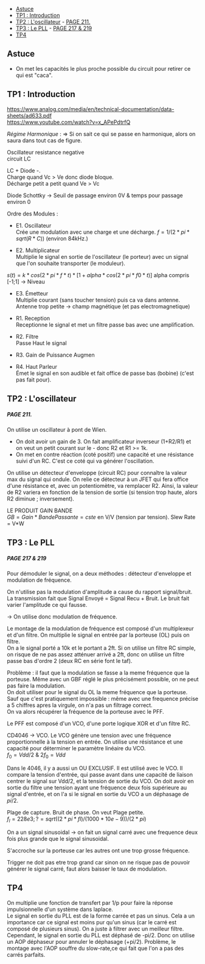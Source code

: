 - [Astuce](#astuce)
- [TP1 : Introduction](#tp1--introduction)
- [TP2 : L'oscillateur](#tp2--loscillateur)
      - [PAGE 211.](#page-211)
- [TP3 : Le PLL](#tp3--le-pll)
      - [PAGE 217 \& 219](#page-217--219)
- [TP4](#tp4)

## Astuce

- On met les capacités le plus proche possible du circuit pour retirer ce qui est "caca".

## TP1 : Introduction
https://www.analog.com/media/en/technical-documentation/data-sheets/ad633.pdf <br>
https://www.youtube.com/watch?v=x_APePdtrfQ <br>

_Régime Harmonique_ :  => Si on sait ce qui se passe en harmonique, alors on saura dans tout cas de figure.



Oscillateur resistance negative <br>
circuit LC <br>

LC + Diode -. <br>
Charge quand Vc > Ve donc diode bloque. <br>
Décharge petit a petit quand Ve > Vc <br>


Diode Schottky -> Seuil de passage environ 0V & temps pour passage environ 0 <br>


Ordre des Modules :
- E1. Oscillateur <br>
Crée une modulation avec une charge et une décharge.
$f=1/(2*pi*sqrt(R*C))$ (environ 84kHz.)

- E2. Multiplicateur <br>
Multiplie le signal en sortie de l'oscillateur (le porteur) avec un signal que l'on souhaite transporter (le moduleur).

$s(t)= k*cos(2*pi*f*t)*[1+alpha*cos(2*pi*f0*t)]$
alpha compris [-1;1] -> Niveau

- E3. Émetteur <br>
Multiplie courant (sans toucher tension) puis ca va dans antenne. Antenne trop petite -> champ magnétique (et pas electromagnetique)

- R1. Reception <br>
Receptionne le signal et met un filtre passe bas avec une amplification.

- R2. Filtre <br>
Passe Haut le signal

- R3. Gain de Puissance
Augmen

- R4. Haut Parleur <br>
Émet le signal en son audible et fait office de passe bas (bobine) (c'est pas fait pour).




## TP2 : L'oscillateur
##### PAGE 211.
On utilise un oscillateur à pont de Wien. <br>

- On doit avoir un gain de 3. On fait amplificateur inverseur (1+R2/R1) et on veut un petit courant sur le - donc R2 et R1 >= 1k.<br>
- On met en contre réaction (coté positif) une capacité et une résistance suivi d'un RC. C'est ce coté qui va générer l'oscillation.


On utilise un détecteur d'enveloppe (circuit RC) pour connaître la valeur max du signal qui ondule. On relie ce détecteur à un JFET  qui fera office d'une résistance et, avec un potentiomètre, va remplacer R2. Ainsi, la valeur de R2 variera en fonction de la tension de sortie (si tension trop haute, alors R2 diminue ; inversement).<br>

LE PRODUIT GAIN BANDE<br>
$GB = Gain*BandePassante = cste$ en V/V (tension par tension).
Slew Rate = V*W



## TP3 : Le PLL
##### PAGE 217 & 219
Pour démoduler le signal, on a deux méthodes : détecteur d'enveloppe et modulation de fréquence.

On n'utilise pas la modulation d'amplitude a cause du rapport signal/bruit. La transmission fait que Signal Envoyé = Signal Recu + Bruit. Le bruit fait varier l'amplitude ce qui fausse. 

-> On utilise donc modulation de fréquence.

Le montage de la modulation de fréquence est composé d'un multiplexeur et d'un filtre. On multiplie le signal en entrée par la porteuse (OL) puis on filtre. <br>
On a le signal porté a 10k et le portant a 2ft.
Si on utilise un filtre RC simple, on risque de ne pas assez atténuer arrivé a 2ft, donc on utilise un filtre passe bas d'ordre 2 (deux RC en série font le taf).

Problème : il faut que la modulation se fasse a la meme fréquence que la porteuse. Même avec un GBF réglé le plus précisément possible, on ne peut pas faire la modulation. <br>
On doit utiliser pour le signal du OL la meme fréquence que la porteuse. Sauf que c'est pratiquement impossible : même avec une frequence précise a 5 chiffres apres la virgule, on n'a pas un filtrage correct. <br>
On va alors récupérer la fréquence de la porteuse avec le PFF.

Le PFF est composé d'un VCO, d'une porte logique XOR et d'un filtre RC.

CD4046 -> VCO.
Le VCO génère une tension avec une fréquence proportionnelle à la tension en entrée. On utilise une résistance et une capacité pour déterminer le paramètre linéaire du VCO. <br>
$f_0 = Vdd/2$ & $2f_0 = Vdd$

Dans le 4046, il y a aussi un OU EXCLUSIF. Il est utilisé avec le VCO. Il compare la tension d'entrée, qui passe avant dans une capacité de liaison centrer le signal sur Vdd/2, et la tension de sortie du VCO.
On doit avoir en sortie du filtre une tension ayant une fréquence deux fois supérieure au signal d'entrée, et on l'a si le signal en sortie du VCO a un déphasage de $pi/2$.


Plage de capture. Bruit de phase.
On veut Plage petite.  
$f_l=228e3; ? = sqrt((2*pi*fl)/(1000*10e-9))/(2*pi)$

On a un signal sinusoidal -> on fait un signal carré avec une frequence deux fois plus grande que le signal sinusoidal.

S'accroche sur la porteuse car les autres ont une trop grosse fréquence.

Trigger ne doit pas etre trop grand car sinon on ne risque pas de pouvoir générer le signal carré, faut alors baisser le taux de modulation.

## TP4
On multiplie une fonction de transfert par 1/p pour faire la réponse impulsionnelle d'un système dans laplace. <br>
Le signal en sortie du PLL est de la forme carrée et pas un sinus. Cela a un importance car ce signal est moins pur qu'un sinus (car le carré est composé de plusieurs sinus). On a juste à filtrer avec un meilleur filtre. <br>
Cependant, le signal en sortie du PLL est déphasé de -pi/2. Donc on utilise un AOP déphaseur pour annuler le déphasage (+pi/2). Problème, le montage avec l'AOP souffre du slow-rate,ce qui fait que l'on a pas des carrés parfaits.
